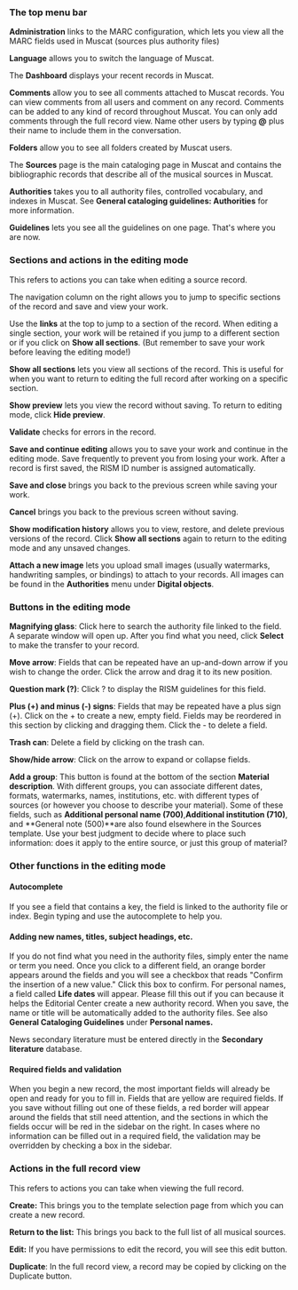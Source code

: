 ### The top menu bar

**Administration** links to the MARC configuration, which lets you view all the MARC fields used in Muscat (sources plus authority files)

**Language** allows you to switch the language of Muscat.

The **Dashboard** displays your recent records in Muscat.

**Comments** allow you to see all comments attached to Muscat records. You can view comments from all users and comment
on any record. Comments can be added to any kind of record throughout Muscat. You can only add comments through the full record view. Name other users by typing **@** plus their name to include them in the conversation.

**Folders** allow you to see all folders created by Muscat users.

The **Sources** page is the main cataloging page in Muscat and contains the bibliographic records that describe all of the musical sources in Muscat.

**Authorities** takes you to all authority files, controlled vocabulary, and indexes in Muscat. See **General cataloging guidelines: Authorities** for more information.

**Guidelines** lets you see all the guidelines on one page. That's where you are now.

### Sections and actions in the editing mode

This refers to actions you can take when editing a source record.

The navigation column on the right allows you to jump to specific sections of the record and save and view your work.

Use the **links** at the top to jump to a section of the record. When editing a single section, your work will be retained if you jump to a different section or if you click on **Show all sections**. (But remember to save your work before leaving the editing mode!)

**Show all sections** lets you view all sections of the record. This is useful for when you want to return to editing the full record after working on a specific section.

**Show preview** lets you view the record without saving. To return to editing mode, click **Hide preview**.

**Validate** checks for errors in the record.

**Save and continue editing** allows you to save your work and continue in the editing mode. Save frequently to prevent you from losing your work. After a record is first saved, the RISM ID number is assigned automatically.

**Save and close** brings you back to the previous screen while saving your work.

**Cancel** brings you back to the previous screen without saving.

**Show modification history** allows you to view, restore, and delete previous versions of the record. Click **Show all sections** again to return to the editing mode and any unsaved changes.

**Attach a new image** lets you upload small images (usually watermarks, handwriting samples, or bindings) to attach to your records. All images can be found in the **Authorities** menu under **Digital objects**.

### Buttons in the editing mode

**Magnifying glass**: Click here to search the authority file linked to the field. A separate window will open up. After you find what you need, click **Select** to make the transfer to your record.

**Move arrow**: Fields that can be repeated have an up-and-down arrow if you wish to change the order. Click the arrow and drag it to its new position.  

**Question mark (?)**: Click ? to display the RISM guidelines for this field.  

**Plus (+) and minus (-) signs**: Fields that may be repeated have a plus sign (+). Click on the + to create a new, empty field. Fields may be reordered in this section by clicking and dragging them. Click the - to delete a field.  

**Trash can**: Delete a field by clicking on the trash can.

**Show/hide arrow**: Click on the arrow to expand or collapse fields.

**Add a group**: This button is found at the bottom of the section **Material description**. With different groups, you can associate different dates, formats, watermarks, names, institutions, etc. with different types of sources (or however you choose to describe your material). Some of these fields, such as **Additional personal name (700)**,**Additional institution (710)**, and **General note (500)**are also found elsewhere in the Sources template. Use your best judgment to decide where to place such information: does it apply to the entire source, or just this group of material?

### Other functions in the editing mode

#### Autocomplete  

If you see a field that contains a key, the field is linked to the authority file or index. Begin typing and use the autocomplete to help you.

#### Adding new names, titles, subject headings, etc.  

If you do not find what you need in the authority files, simply enter the name or term you need. Once you click to a different field, an orange border appears around the fields and you will see a checkbox that reads "Confirm the insertion of a new value." Click this box to confirm. For personal names, a field called **Life dates** will appear. Please fill this out if you can because it helps the Editorial Center create a new authority record. When you save, the name or title will be automatically added to the authority files. See also **General Cataloging Guidelines** under **Personal names.**  

News secondary literature must be entered directly in the **Secondary literature** database.  

#### Required fields and validation  

When you begin a new record, the most important fields will already be open and ready for you to fill in. Fields that are yellow are required fields. If you save without filling out one of these fields, a red border will appear around the fields that still need attention, and the sections in which the fields occur will be red in the sidebar on the right. In cases where no information can be filled out in a required field, the validation may be overridden by checking a box in the sidebar.

### Actions in the full record view

This refers to actions you can take when viewing the full record.

**Create:** This brings you to the template selection page from which you can create a new record.

**Return to the list:** This brings you back to the full list of all musical sources.

**Edit:** If you have permissions to edit the record, you will see this edit button.

**Duplicate**: In the full record view, a record may be copied by clicking on the Duplicate button.
